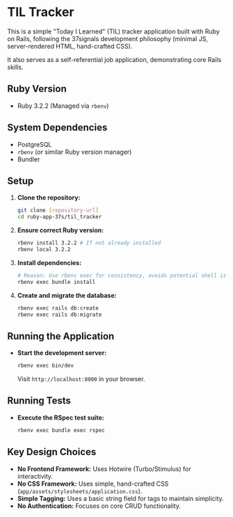 # TIL Tracker

This is a simple "Today I Learned" (TIL) tracker application built with Ruby on Rails, following the 37signals development philosophy (minimal JS, server-rendered HTML, hand-crafted CSS).

It also serves as a self-referential job application, demonstrating core Rails skills.

## Ruby Version

- Ruby 3.2.2 (Managed via `rbenv`)

## System Dependencies

- PostgreSQL
- `rbenv` (or similar Ruby version manager)
- Bundler

## Setup

1.  **Clone the repository:**
    ```bash
    git clone [repository-url]
    cd ruby-app-37s/til_tracker
    ```
2.  **Ensure correct Ruby version:**
    ```bash
    rbenv install 3.2.2 # If not already installed
    rbenv local 3.2.2
    ```
3.  **Install dependencies:**
    ```bash
    # Reason: Use rbenv exec for consistency, avoids potential shell issues
    rbenv exec bundle install
    ```
4.  **Create and migrate the database:**
    ```bash
    rbenv exec rails db:create
    rbenv exec rails db:migrate
    ```

## Running the Application

- **Start the development server:**
  ```bash
  rbenv exec bin/dev
  ```
  Visit `http://localhost:8000` in your browser.

## Running Tests

- **Execute the RSpec test suite:**
  ```bash
  rbenv exec bundle exec rspec
  ```

## Key Design Choices

- **No Frontend Framework:** Uses Hotwire (Turbo/Stimulus) for interactivity.
- **No CSS Framework:** Uses simple, hand-crafted CSS (`app/assets/stylesheets/application.css`).
- **Simple Tagging:** Uses a basic string field for tags to maintain simplicity.
- **No Authentication:** Focuses on core CRUD functionality.
